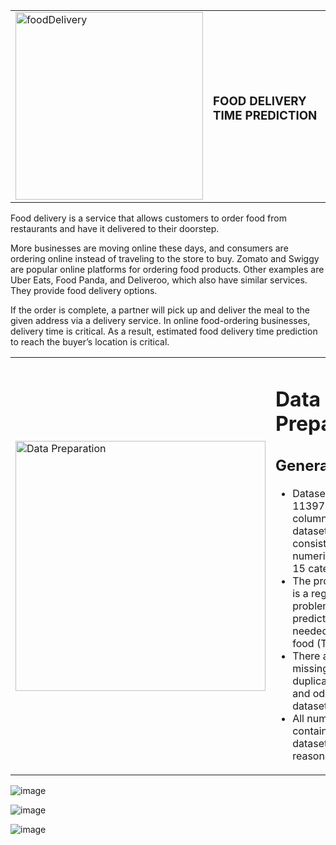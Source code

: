 
</head>
<body>
    <table>
        <tr>
            <td>
                <img src="https://github.com/user-attachments/assets/0be9bd2d-ab66-4511-bf6d-b3364ecda951" alt="foodDelivery" width="300">
            </td>
            <td>
                <h3>FOOD DELIVERY TIME PREDICTION</h3>
            </td>
        </tr>
    </table>
    <p>
        Food delivery is a service that allows customers to order food from restaurants and have it delivered to their doorstep.
    </p>
    <p>
        More businesses are moving online these days, and consumers are ordering online instead of traveling to the store to buy. Zomato and Swiggy are popular online platforms for ordering food products. Other examples are Uber Eats, Food Panda, and Deliveroo, which also have similar services. They provide food delivery options.
    </p>
    <p>
        If the order is complete, a partner will pick up and deliver the meal to the given address via a delivery service. In online food-ordering businesses, delivery time is critical. As a result, estimated food delivery time prediction to reach the buyer’s location is critical.
    </p>
</body>



<table>
  <tr>
    <td>
      <img src="https://github.com/user-attachments/assets/a1e52f9f-77bb-49c1-af99-01db14f0e287" alt="Data Preparation" width="400">
    </td>
    <td>
      <h1>Data Preparation</h1>
      <h2>General Info</h2>
      <ul>
        <li>Dataset consists of 11397 rows and 20 columns. Then the dataset also consists of 5 numerical data and 15 categorical data</li>
        <li>The problem faced is a regression problem, namely predicting the time needed to deliver food (Time taken)</li>
        <li>There are no missing values, duplicated values, and odd data in this dataset</li>
        <li>All numerical values contained in the dataset are quite reasonable</li>
      </ul>
    </td>
  </tr>
</table>

![image](https://github.com/user-attachments/assets/6a610394-b356-40ed-aeda-1d117b5c348f)

![image](https://github.com/user-attachments/assets/f226dc9b-9680-45bb-90ac-3e3fda2f73e7)


![image](https://github.com/user-attachments/assets/1c989332-9fc9-408f-9882-16ac7d9ae9b3)





